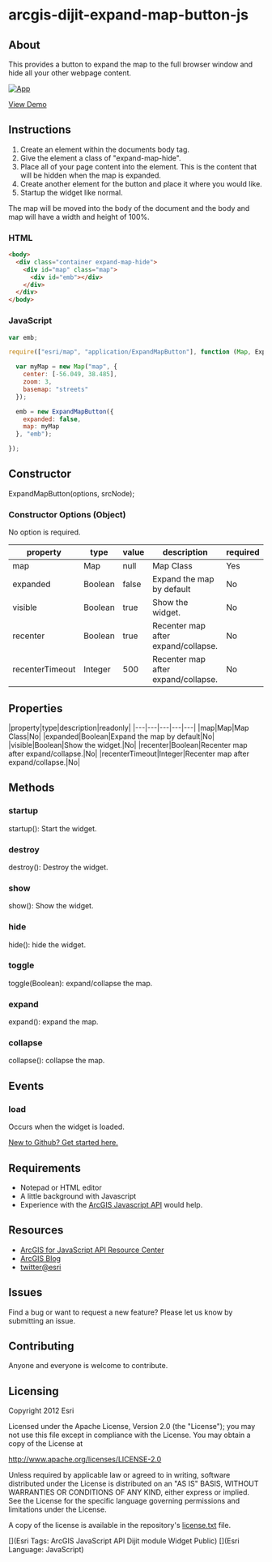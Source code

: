 # arcgis-dijit-expand-map-button-js

## About
This provides a button to expand the map to the full browser window and hide all your other webpage content.

[![App](https://raw.github.com/driskull/arcgis-dijit-expand-map-button-js/master/images/demo.png)](http://driskull.github.com/arcgis-dijit-expand-map-button-js/)

[View Demo](http://driskull.github.com/arcgis-dijit-expand-map-button-js/)

## Instructions

1. Create an element within the documents body tag.
2. Give the element a class of "expand-map-hide".
3. Place all of your page content into the element. This is the content that will be hidden when the map is expanded.
4. Create another element for the button and place it where you would like.
5. Startup the widget like normal.

The map will be moved into the body of the document and the body and map will have a width and height of 100%.

### HTML

```html
<body>
  <div class="container expand-map-hide">
    <div id="map" class="map">
      <div id="emb"></div>
    </div>
  </div>
</body>
```
### JavaScript

```javascript
var emb;

require(["esri/map", "application/ExpandMapButton"], function (Map, ExpandMapButton) {

  var myMap = new Map("map", {
    center: [-56.049, 38.485],
    zoom: 3,
    basemap: "streets"
  });

  emb = new ExpandMapButton({
    expanded: false,
    map: myMap
  }, "emb");

});
```

## Constructor

ExpandMapButton(options, srcNode);

### Constructor Options (Object)

No option is required.

|property|type|value|description|required|
|---|---|---|---|---|
|map|Map|null|Map Class|Yes|
|expanded|Boolean|false|Expand the map by default|No|
|visible|Boolean|true|Show the widget.|No|
|recenter|Boolean|true|Recenter map after expand/collapse.|No|
|recenterTimeout|Integer|500|Recenter map after expand/collapse.|No|

## Properties
|property|type|description|readonly|
|---|---|---|---|---|
|map|Map|Map Class|No|
|expanded|Boolean|Expand the map by default|No|
|visible|Boolean|Show the widget.|No|
|recenter|Boolean|Recenter map after expand/collapse.|No|
|recenterTimeout|Integer|Recenter map after expand/collapse.|No|

## Methods

### startup
startup(): Start the widget.
### destroy
destroy(): Destroy the widget.
### show
show(): Show the widget.
### hide
hide(): hide the widget.
### toggle
toggle(Boolean): expand/collapse the map.
### expand
expand(): expand the map.
### collapse
collapse(): collapse the map.

## Events
### load
Occurs when the widget is loaded.

 [New to Github? Get started here.](https://github.com/)

## Requirements

* Notepad or HTML editor
* A little background with Javascript
* Experience with the [ArcGIS Javascript API](http://www.esri.com/) would help.

## Resources

* [ArcGIS for JavaScript API Resource Center](http://help.arcgis.com/en/webapi/javascript/arcgis/index.html)
* [ArcGIS Blog](http://blogs.esri.com/esri/arcgis/)
* [twitter@esri](http://twitter.com/esri)

## Issues

Find a bug or want to request a new feature?  Please let us know by submitting an issue.

## Contributing

Anyone and everyone is welcome to contribute.

## Licensing
Copyright 2012 Esri

Licensed under the Apache License, Version 2.0 (the "License");
you may not use this file except in compliance with the License.
You may obtain a copy of the License at

   http://www.apache.org/licenses/LICENSE-2.0

Unless required by applicable law or agreed to in writing, software
distributed under the License is distributed on an "AS IS" BASIS,
WITHOUT WARRANTIES OR CONDITIONS OF ANY KIND, either express or implied.
See the License for the specific language governing permissions and
limitations under the License.

A copy of the license is available in the repository's [license.txt](https://raw.github.com/Esri/arcgis-dijit-sample-js/master/license.txt) file.

[](Esri Tags: ArcGIS JavaScript API Dijit module Widget Public)
[](Esri Language: JavaScript)
